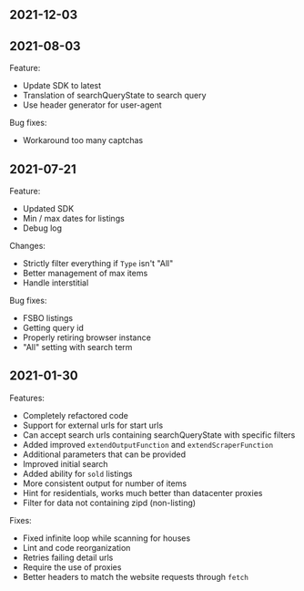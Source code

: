 ## 2021-12-03


## 2021-08-03

Feature:
- Update SDK to latest
- Translation of searchQueryState to search query
- Use header generator for user-agent

Bug fixes:
- Workaround too many captchas

## 2021-07-21

Feature:
- Updated SDK
- Min / max dates for listings
- Debug log

Changes:
- Strictly filter everything if `Type` isn't "All"
- Better management of max items
- Handle interstitial

Bug fixes:
- FSBO listings
- Getting query id
- Properly retiring browser instance
- "All" setting with search term

## 2021-01-30

Features:
- Completely refactored code
- Support for external urls for start urls
- Can accept search urls containing searchQueryState with specific filters
- Added improved `extendOutputFunction` and `extendScraperFunction`
- Additional parameters that can be provided
- Improved initial search
- Added ability for `sold` listings
- More consistent output for number of items
- Hint for residentials, works much better than datacenter proxies
- Filter for data not containing zipd (non-listing)

Fixes:
- Fixed infinite loop while scanning for houses
- Lint and code reorganization
- Retries failing detail urls
- Require the use of proxies
- Better headers to match the website requests through `fetch`
